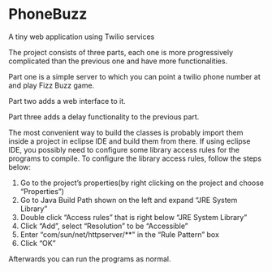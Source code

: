 # PhoneBuzz
A tiny web application using Twilio services

The project consists of three parts, each one is more progressively complicated than the previous one and have more functionalities.

Part one is a simple server to which you can point a twilio phone number at and play Fizz Buzz game.

Part two adds a web interface to it.

Part three adds a delay functionality to the previous part.

The most convenient way to build the classes is probably import them inside a project in eclipse IDE and build them from there. If using eclipse IDE, you possibly need to configure some library access rules for the programs to compile. To configure the library access rules, follow the steps below:

1. Go to the project’s properties(by right clicking on the project and choose “Properties”)
2. Go to Java Build Path shown on the left and expand “JRE System Library” 
3. Double click “Access rules” that is right below “JRE System Library”
4. Click “Add”, select “Resolution” to be “Accessible”
5. Enter “com/sun/net/httpserver/**” in the “Rule Pattern” box
6. Click “OK”

Afterwards you can run the programs as normal.
